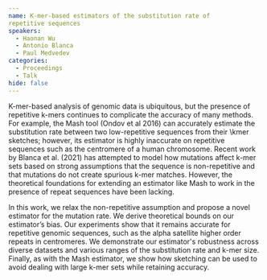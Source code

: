 ```yaml
---
name: K-mer-based estimators of the substitution rate of
repetitive sequences
speakers:
  - Haonan Wu
  - Antonio Blanca
  - Paul Medvedev
categories:
  - Proceedings
  - Talk
hide: false
---
```


K-mer-based analysis of genomic data is ubiquitous, but the
presence of repetitive k-mers continues to complicate the
accuracy of many methods. For example, the Mash tool (Ondov
et al 2016) can accurately estimate the substitution rate
between two low-repetitive sequences from their \kmer
sketches; however, its estimator is highly inaccurate on
repetitive sequences such as the centromere of a human
chromosome. Recent work by Blanca et al. (2021) has
attempted to model how mutations affect k-mer sets based on
strong assumptions that the sequence is non-repetitive and
that mutations do not create spurious k-mer matches.
However, the theoretical foundations for extending an
estimator like Mash to work in the presence of repeat
sequences have been lacking.

In this work, we relax the non-repetitive assumption and
propose a novel estimator for the mutation rate. We derive
theoretical bounds on our estimator’s bias. Our experiments
show that it remains accurate for repetitive genomic
sequences, such as the alpha satellite higher order repeats
in centromeres. We demonstrate our estimator's robustness
across diverse datasets and various ranges of the
substitution rate and k-mer size. Finally, as with the Mash
estimator, we show how sketching can be used to avoid
dealing with large k-mer sets while retaining accuracy.